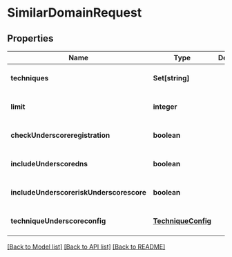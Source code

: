 # SimilarDomainRequest

## Properties
Name | Type | Description | Notes
------------ | ------------- | ------------- | -------------
**techniques** | **Set[string]** |  | [optional] [default to null]
**limit** | **integer** |  | [optional] [default to 100]
**checkUnderscoreregistration** | **boolean** |  | [optional] [default to false]
**includeUnderscoredns** | **boolean** |  | [optional] [default to false]
**includeUnderscoreriskUnderscorescore** | **boolean** |  | [optional] [default to true]
**techniqueUnderscoreconfig** | [**TechniqueConfig**](TechniqueConfig.md) |  | [optional] [default to null]

[[Back to Model list]](../README.md#documentation-for-models) [[Back to API list]](../README.md#documentation-for-api-endpoints) [[Back to README]](../README.md)


